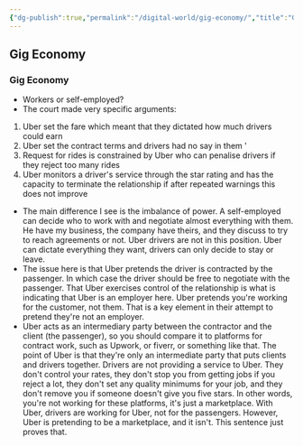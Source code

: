 ```yaml
---
{"dg-publish":true,"permalink":"/digital-world/gig-economy/","title":"Gig Economy","noteIcon":""}
---
```



## Gig Economy

### Gig Economy

- Workers or self-employed?
- The court made very specific arguments:
1. Uber set the fare which meant that they dictated how much drivers could earn
2. Uber set the contract terms and drivers had no say in them '
3. Request for rides is constrained by Uber who can penalise drivers if they reject too many rides
4. Uber monitors a driver's service through the star rating and has the capacity to terminate the relationship if after repeated warnings this does not improve
- The main difference I see is the imbalance of power. A self-employed can decide who to work with and negotiate almost everything with them. He have my business, the company have theirs, and they discuss to try to reach agreements or not. Uber drivers are not in this position. Uber can dictate everything they want, drivers can only decide to stay or leave.
- The issue here is that Uber pretends the driver is contracted by the passenger. In which case the driver should be free to negotiate with the passenger. That Uber exercises control of the relationship is what is indicating that Uber is an employer here. Uber pretends you're working for the customer, not them. That is a key element in their attempt to pretend they're not an employer.
- Uber acts as an intermediary party between the contractor and the client (the passenger), so you should compare it to platforms for contract work, such as Upwork, or fiverr, or something like that. The point of Uber is that they're only an intermediate party that puts clients and drivers together. Drivers are not providing a service to Uber. They don't control your rates, they don't stop you from getting jobs if you reject a lot, they don't set any quality minimums for your job, and they don't remove you if someone doesn't give you five stars. In other words, you're not working for these platforms, it's just a marketplace. With Uber, drivers are working for Uber, not for the passengers. However, Uber is pretending to be a marketplace, and it isn't. This sentence just proves that.
